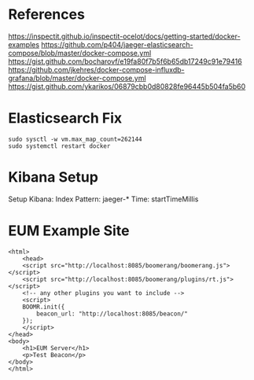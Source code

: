 # References
https://inspectit.github.io/inspectit-ocelot/docs/getting-started/docker-examples
https://github.com/p404/jaeger-elasticsearch-compose/blob/master/docker-compose.yml
https://gist.github.com/bocharovf/e19fa80f7b5f6b65db17249c91e79416
https://github.com/jkehres/docker-compose-influxdb-grafana/blob/master/docker-compose.yml
https://gist.github.com/ykarikos/06879cbb0d80828fe96445b504fa5b60

# Elasticsearch Fix
```
sudo sysctl -w vm.max_map_count=262144
sudo systemctl restart docker
```

# Kibana Setup
Setup Kibana:
Index Pattern: jaeger-*
Time: startTimeMillis

# EUM Example Site
```
<html>
    <head>
    <script src="http://localhost:8085/boomerang/boomerang.js"></script>
    <script src="http://localhost:8085/boomerang/plugins/rt.js"></script>
    <!-- any other plugins you want to include -->
    <script>
    BOOMR.init({
        beacon_url: "http://localhost:8085/beacon/"
    });
    </script>
</head>
<body>
    <h1>EUM Server</h1>
    <p>Test Beacon</p>
</body>
</html>
```
